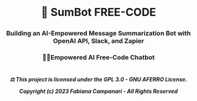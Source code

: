  <br>
 
# <p align="center">🤖 SumBot FREE-CODE<br>

### <p align="center"> Building an AI-Empowered Message Summarization Bot with OpenAI API, Slack, and Zapier


### <p align="center">  💪🏽Empowered AI Free-Code Chatbot













#

##### <p align="center"> ⚖︎ This project is licensed under the GPL 3.0 - GNU AFERRO License.<p align="center"> Copyright (c) 2023 Fabiana Campanari - All Rights Reserved </p>





















#

